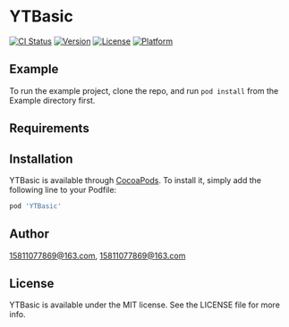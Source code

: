 # YTBasic

[![CI Status](https://img.shields.io/travis/15811077869@163.com/YTBasic.svg?style=flat)](https://travis-ci.org/15811077869@163.com/YTBasic)
[![Version](https://img.shields.io/cocoapods/v/YTBasic.svg?style=flat)](https://cocoapods.org/pods/YTBasic)
[![License](https://img.shields.io/cocoapods/l/YTBasic.svg?style=flat)](https://cocoapods.org/pods/YTBasic)
[![Platform](https://img.shields.io/cocoapods/p/YTBasic.svg?style=flat)](https://cocoapods.org/pods/YTBasic)

## Example

To run the example project, clone the repo, and run `pod install` from the Example directory first.

## Requirements

## Installation

YTBasic is available through [CocoaPods](https://cocoapods.org). To install
it, simply add the following line to your Podfile:

```ruby
pod 'YTBasic'
```

## Author

15811077869@163.com, 15811077869@163.com

## License

YTBasic is available under the MIT license. See the LICENSE file for more info.
